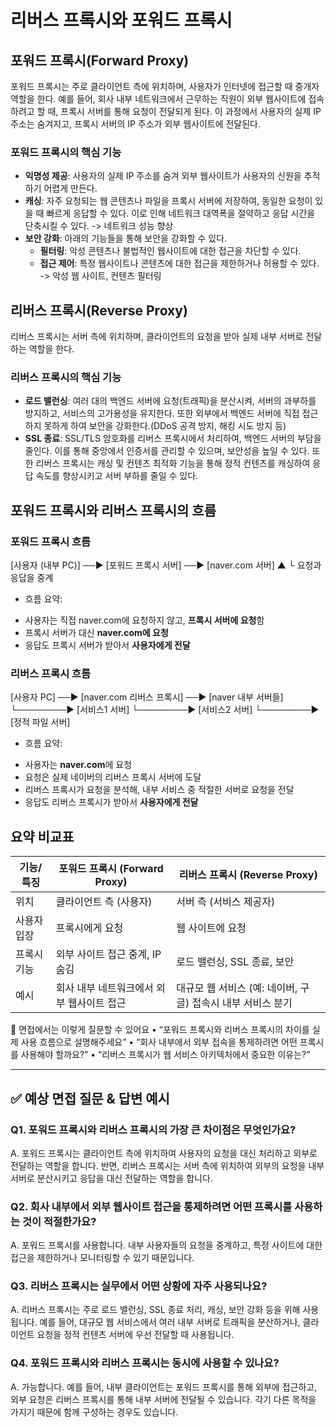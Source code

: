 # 리버스 프록시와 포워드 프록시
## 포워드 프록시(Forward Proxy)
포워드 프록시는 주로 클라이언트 측에 위치하며, 사용자가 인터넷에 접근할 때 중개자 역할을 한다.
예를 들어, 회사 내부 네트워크에서 근무하는 직원이 외부 웹사이트에 접속하려고 할 때, 프록시 서버를 통해 요청이 전달되게 된다. 이 과정에서 사용자의 실제 IP 주소는 숨겨지고, 프록시 서버의 IP 주소가 외부 웹사이트에 전달된다. 

### 포워드 프록시의 핵심 기능
- **익명성 제공**: 사용자의 실제 IP 주소를 숨겨 외부 웹사이트가 사용자의 신원을 추적하기 어렵게 만든다.
- **캐싱**: 자주 요청되는 웹 콘텐츠나 파일을 프록시 서버에 저장하여, 동일한 요청이 있을 때 빠르게 응답할 수 있다.
이로 인해 네트워크 대역폭을 절약하고 응답 시간을 단축시킬 수 있다. -> 네트워크 성능 향상
- **보안 강화**: 아래의 기능들을 통해 보안을 강화할 수 있다.
    - **필터링**: 악성 콘텐츠나 불법적인 웹사이트에 대한 접근을 차단할 수 있다.
    - **접근 제어**: 특정 웹사이트나 콘텐츠에 대한 접근을 제한하거나 허용할 수 있다. -> 악성 웹 사이트, 컨텐츠 필터링

## 리버스 프록시(Reverse Proxy)
리버스 프록시는 서버 측에 위치하며, 클라이언트의 요청을 받아 실제 내부 서버로 전달하는 역할을 한다.

### 리버스 프록시의 핵심 기능
- **로드 밸런싱**: 여러 대의 백엔드 서버에 요청(트래픽)을 분산시켜, 서버의 과부하를 방지하고, 서비스의 고가용성을 유지한다. 또한 외부에서 백엔드 서버에 직접 접근하지 못하게 하여 보안을 강화한다.(DDoS 공격 방지, 해킹 시도 방지 등)
- **SSL 종료**: SSL/TLS 암호화를 리버스 프록시에서 처리하여, 백엔드 서버의 부담을 줄인다. 이를 통해 중앙에서 인증서를 관리할 수 있으며, 보안성을 높일 수 있다. 
또한 리버스 프록시는 캐싱 및 컨텐츠 최적화 기능을 통해 정적 컨텐츠를 캐싱하여 응답 속도를 향상시키고 서버 부하를 줄일 수 있다.

## 포워드 프록시와 리버스 프록시의 흐름
### 포워드 프록시 흐름
[사용자 (내부 PC)] ──▶ [포워드 프록시 서버] ──▶ [naver.com 서버]
                          ▲
                          └ 요청과 응답을 중계

* 흐름 요약:
- 사용자는 직접 naver.com에 요청하지 않고, **프록시 서버에 요청**함
- 프록시 서버가 대신 **naver.com에 요청**
- 응답도 프록시 서버가 받아서 **사용자에게 전달**

### 리버스 프록시 흐름
[사용자 PC] ──▶ [naver.com 리버스 프록시] ──▶ [naver 내부 서버들]
                                     └────────▶ [서비스1 서버]
                                     └────────▶ [서비스2 서버]
                                     └────────▶ [정적 파일 서버]

* 흐름 요약:
- 사용자는 **naver.com**에 요청
- 요청은 실제 네이버의 리버스 프록시 서버에 도달
- 리버스 프록시가 요청을 분석해, 내부 서비스 중 적절한 서버로 요청을 전달
- 응답도 리버스 프록시가 받아서 **사용자에게 전달**

## 요약 비교표
| 기능/특징       | 포워드 프록시 (Forward Proxy) | 리버스 프록시 (Reverse Proxy) |
|----------------|-------------------------------|-------------------------------|
| 위치           | 클라이언트 측 (사용자)        | 서버 측 (서비스 제공자)        |
| 사용자 입장       | 프록시에게 요청         | 웹 사이트에 요청       |
| 프록시 기능      | 외부 사이트 접근 중계, IP 숨김        | 로드 밸런싱, SSL 종료, 보안    |
| 예시           | 회사 내부 네트워크에서 외부 웹사이트 접근 | 대규모 웹 서비스 (예: 네이버, 구글) 접속시 내부 서비스 분기 |

💬 면접에서는 이렇게 질문할 수 있어요
	•	“포워드 프록시와 리버스 프록시의 차이를 실제 사용 흐름으로 설명해주세요”
	•	“회사 내부에서 외부 접속을 통제하려면 어떤 프록시를 사용해야 할까요?”
	•	“리버스 프록시가 웹 서비스 아키텍처에서 중요한 이유는?”

---

## ✅ 예상 면접 질문 & 답변 예시

### Q1. 포워드 프록시와 리버스 프록시의 가장 큰 차이점은 무엇인가요?
A. 포워드 프록시는 클라이언트 측에 위치하여 사용자의 요청을 대신 처리하고 외부로 전달하는 역할을 합니다. 반면, 리버스 프록시는 서버 측에 위치하여 외부의 요청을 내부 서버로 분산시키고 응답을 대신 전달하는 역할을 합니다.

### Q2. 회사 내부에서 외부 웹사이트 접근을 통제하려면 어떤 프록시를 사용하는 것이 적절한가요?
A. 포워드 프록시를 사용합니다. 내부 사용자들의 요청을 중계하고, 특정 사이트에 대한 접근을 제한하거나 모니터링할 수 있기 때문입니다.

### Q3. 리버스 프록시는 실무에서 어떤 상황에 자주 사용되나요?
A. 리버스 프록시는 주로 로드 밸런싱, SSL 종료 처리, 캐싱, 보안 강화 등을 위해 사용됩니다. 예를 들어, 대규모 웹 서비스에서 여러 내부 서버로 트래픽을 분산하거나, 클라이언트 요청을 정적 컨텐츠 서버에 우선 전달할 때 사용됩니다.

### Q4. 포워드 프록시와 리버스 프록시는 동시에 사용할 수 있나요?
A. 가능합니다. 예를 들어, 내부 클라이언트는 포워드 프록시를 통해 외부에 접근하고, 외부 요청은 리버스 프록시를 통해 내부 서버에 전달될 수 있습니다. 각기 다른 목적을 가지기 때문에 함께 구성하는 경우도 있습니다.